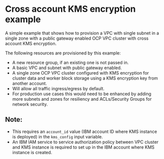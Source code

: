# Cross account KMS encryption example

A simple example that shows how to provision a VPC with single subnet in a single zone with a public gateway enabled OCP VPC cluster with cross account KMS encryption.

The following resources are provisioned by this example:
- A new resource group, if an existing one is not passed in.
- A basic VPC and subnet with public gateway enabled.
- A single zone OCP VPC cluster configured with KMS encryption for cluster data and worker block storage using a KMS encryption key from another account.
- Will allow all traffic ingress/egress by default.
- For production use cases this would need to be enhanced by adding more subnets and zones for resiliency and ACLs/Security Groups for network security.

## Note:
- This requires an `account_id` value (IBM account ID where KMS instance is deployed) in the `kms_config` input variable.
- An IBM IAM service to service authorization policy between VPC cluster and KMS instance is required to set up in the IBM account where KMS instance is created.
